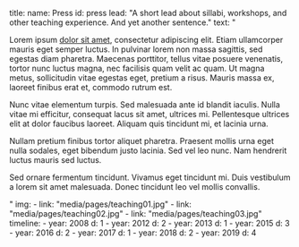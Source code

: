 title: 
    name: Press
id: press
lead: "A short lead about sillabi, workshops, and other teaching experience. And yet another sentence."
text: "<p>Lorem ipsum <a href='#'>dolor sit amet</a>, consectetur adipiscing elit. Etiam ullamcorper mauris eget semper luctus. In pulvinar lorem non massa sagittis, sed egestas diam pharetra. Maecenas porttitor, tellus vitae posuere venenatis, tortor nunc luctus magna, nec facilisis quam velit ac quam. Ut magna metus, sollicitudin vitae egestas eget, pretium a risus. Mauris massa ex, laoreet finibus erat et, commodo rutrum est.</p><p>Nunc vitae elementum turpis. Sed malesuada ante id blandit iaculis. Nulla vitae mi efficitur, consequat lacus sit amet, ultrices mi. Pellentesque ultrices elit at dolor faucibus laoreet. Aliquam quis tincidunt mi, et lacinia urna.</p><p>Nullam pretium finibus tortor aliquet pharetra. Praesent mollis urna eget nulla sodales, eget bibendum justo lacinia. Sed vel leo nunc. Nam hendrerit luctus mauris sed luctus.</p><p>Sed ornare fermentum tincidunt. Vivamus eget tincidunt mi. Duis vestibulum a lorem sit amet malesuada. Donec tincidunt leo vel mollis convallis.</p>" 
img: 
    - link: "media/pages/teaching01.jpg"
    - link: "media/pages/teaching02.jpg"
    - link: "media/pages/teaching03.jpg"
timeline:
    - year: 2008
      d: 1
    - year: 2012
      d: 2
    - year: 2013
      d: 1
    - year: 2015
      d: 3
    - year: 2016
      d: 2
    - year: 2017
      d: 1
    - year: 2018
      d: 2
    - year: 2019
      d: 4
